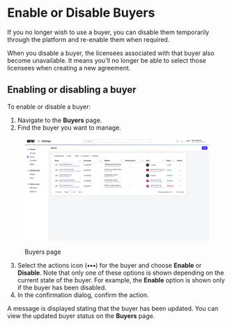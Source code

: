 # Enable or Disable Buyers

If you no longer wish to use a buyer, you can disable them temporarily through the platform and re-enable them when required.&#x20;

When you disable a buyer, the licensees associated with that buyer also become unavailable. It means you'll no longer be able to select those licensees when creating a new agreement.&#x20;

## Enabling or disabling a buyer

To enable or disable a buyer:

1. Navigate to the **Buyers** page.&#x20;
2. Find the buyer you want to manage.

<div data-with-frame="true"><figure><img src="../../../.gitbook/assets/BuyersPage.png" alt=""><figcaption><p>Buyers page</p></figcaption></figure></div>

3. Select the actions icon (**•••**) for the buyer and choose **Enable** or **Disable**. Note that only one of these options is shown depending on the current state of the buyer. For example, the **Enable** option is shown only if the buyer has been disabled.&#x20;
4. In the confirmation dialog, confirm the action.

A message is displayed stating that the buyer has been updated. You can view the updated buyer status on the **Buyers** page.
